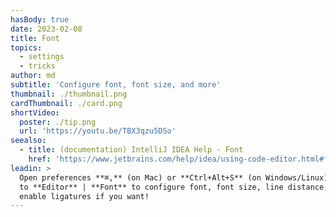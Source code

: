 ```yaml
---
hasBody: true
date: 2023-02-08
title: Font
topics:
  - settings
  - tricks
author: md
subtitle: 'Configure font, font size, and more'
thumbnail: ./thumbnail.png
cardThumbnail: ./card.png
shortVideo:
  poster: ./tip.png
  url: 'https://youtu.be/TBX3qzu5DSo'
seealso:
  - title: (documentation) IntelliJ IDEA Help - Font
    href: 'https://www.jetbrains.com/help/idea/using-code-editor.html#font'
leadin: >
  Open preferences **⌘,** (on Mac) or **Ctrl+Alt+S** (on Windows/Linux) and go
  to **Editor** | **Font** to configure font, font size, line distance, and
  enable ligatures if you want!
---
```


